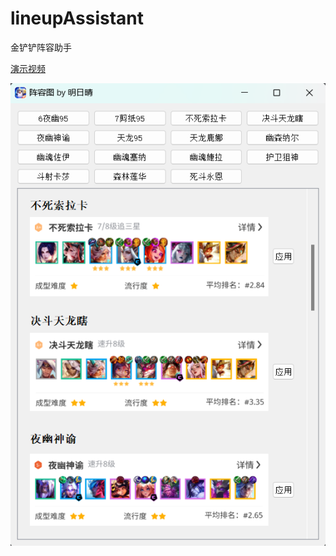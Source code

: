 # lineupAssistant
金铲铲阵容助手

[演示视频](https://www.bilibili.com/video/BV1Dr3se3EPR/?share_source=copy_web&vd_source=60f5564895ebcfa6c3a0fad97517429a
)       

![阵容示例](./img/lineup.png)

